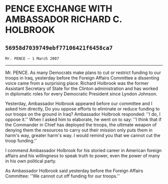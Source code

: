 # PENCE EXCHANGE WITH AMBASSADOR RICHARD C. HOLBROOK
## `56958d7039749ebf77106421f6458ca7`
`Mr. PENCE — 1 March 2007`

---


Mr. PENCE. As many Democrats make plans to cut or restrict funding to 
our troops in Iraq, yesterday before the Foreign Affairs Committee a 
dissenting voice came from a surprising place. Richard Holbrook was the 
former Assistant Secretary of State for the Clinton administration and 
has worked in diplomatic roles for every Democratic President since 
Lyndon Johnson.

Yesterday, Ambassador Holbrook appeared before our committee and I 
asked him directly, Do you oppose efforts to eliminate or reduce 
funding to our troops on the ground in Iraq? Ambassador Holbrook 
responded: ''I do, I oppose it.'' When I asked him to elaborate, he 
went on to say: ''I think that if the Commander in Chief has deployed 
the troops, the ultimate weapon of denying them the resources to carry 
out their mission only puts them in harm's way, greater harm's way. I 
would remind you that we cannot cut the troop funding.''

I commend Ambassador Holbrook for his storied career in American 
foreign affairs and his willingness to speak truth to power, even the 
power of many in his own political party.

As Ambassador Holbrook said yesterday before the Foreign Affairs 
Committee: ''We cannot cut off funding for our troops.''
